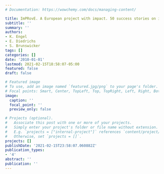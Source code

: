 ```yaml
---
# Documentation: https://wowchemy.com/docs/managing-content/

title: ImPRovE. A European project with impact. 50 success stories on innovation management
subtitle: ''
summary: ''
authors:
- K. Engel
- E. Diedrichs
- S. Brunswicker
tags: []
categories: []
date: '2010-01-01'
lastmod: 2021-02-15T18:58:07-05:00
featured: false
draft: false

# Featured image
# To use, add an image named `featured.jpg/png` to your page's folder.
# Focal points: Smart, Center, TopLeft, Top, TopRight, Left, Right, BottomLeft, Bottom, BottomRight.
image:
  caption: ''
  focal_point: ''
  preview_only: false

# Projects (optional).
#   Associate this post with one or more of your projects.
#   Simply enter your project's folder or file name without extension.
#   E.g. `projects = ["internal-project"]` references `content/project/deep-learning/index.md`.
#   Otherwise, set `projects = []`.
projects: []
publishDate: '2021-02-15T23:58:07.060882Z'
publication_types:
- '4'
abstract: ''
publication: ''
---
```

